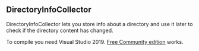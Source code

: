 ## DirectoryInfoCollector

DirectoryInfoCollector lets you store info about a directory and use it later to check if the directory content has changed.

To compile you need Visual Studio 2019. [Free Community edition](https://www.visualstudio.com/vs/community/) works.
